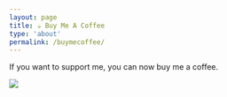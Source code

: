 ```yaml
---
layout: page
title: ☕ Buy Me A Coffee
type: 'about'
permalink: /buymecoffee/
---
```

If you want to support me, you can now buy me a coffee. 

<a href="https://www.buymeacoffee.com/awaisrauf"><img src="https://img.buymeacoffee.com/button-api/?text=Buy me a coffee&emoji=&slug=awaisrauf&button_colour=FF5F5F&font_colour=ffffff&font_family=Cookie&outline_colour=000000&coffee_colour=FFDD00" /></a>
